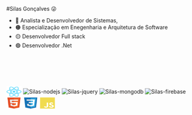 #Silas Gonçalves 😜

- 🔴  Analista e Desenvolvedor de Sistemas, 
- 🟠  Especialização em Enegenharia e Arquitetura de Software
- 🟡  Desenvolvedor Full stack
- 🟢  Desenvolvedor .Net

##

<img src="https://github-readme-stats.vercel.app/api?username=silasgoncalvesczs&show_icons=true&theme=dark&count_private=true" alt="">
<br>
<img src="https://github-readme-stats.vercel.app/api/top-langs/?username=silasgoncalvesczs&layout=compact&theme=dark" alt="">

##

<div style="display: inline_block">
    <img align="center" alt="Silas-React" height="30" width="40"
        src="https://raw.githubusercontent.com/devicons/devicon/master/icons/react/react-original.svg">
    <img align="center" alt="Silas-nodejs" height="30" width="40"
        src="https://cdn.jsdelivr.net/gh/devicons/devicon/icons/nodejs/nodejs-original.svg">
    <img align="center" alt="Silas-jquery" height="30" width="40"
        src="https://cdn.jsdelivr.net/gh/devicons/devicon/icons/jquery/jquery-original.svg">
    <img align="center" alt="Silas-mongodb" height="30" width="40"
        src="https://cdn.jsdelivr.net/gh/devicons/devicon/icons/mongodb/mongodb-original.svg">
    <img align="center" alt="Silas-firebase" height="30" width="40"
        src="https://cdn.jsdelivr.net/gh/devicons/devicon/icons/firebase/firebase-plain.svg">
    <img align="center" alt="Silas-HTML" height="30" width="40"
        src="https://raw.githubusercontent.com/devicons/devicon/master/icons/html5/html5-original.svg">
    <img align="center" alt="Silas-CSS" height="30" width="40"
        src="https://raw.githubusercontent.com/devicons/devicon/master/icons/css3/css3-original.svg">
    <img align="center" alt="Silas-Js" height="30" width="40"
        src="https://raw.githubusercontent.com/devicons/devicon/master/icons/javascript/javascript-plain.svg">
</div>

##
